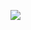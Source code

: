 ![](http://github-profile-summary-cards.vercel.app/api/cards/profile-details?username=William-Weng&theme=nord_bright)